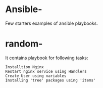 # Ansible-
Few starters examples of ansible playbooks. 

# random-
It contains playbook for following tasks:

    Installtion Nginx
    Restart nginx service using Handlers
    Create User using variables
    Installing 'tree' packages using 'items'

      
